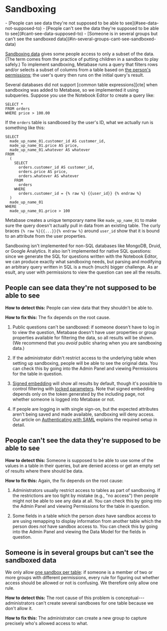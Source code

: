 # Sandboxing

<div class='doc-toc' markdown=1>
- [People can see data they're not supposed to be able to see](#see-data-not-supposed-to)
- [People can't see the data they're supposed to be able to see](#cant-see-data-supposed-to)
- [Someone is in several groups but can't see the sandboxed data](#in-several-groups-cant-see-sandboxed-data)
</div>

[Sandboxing data][sandboxing-your-data] gives some people access to only a subset of the data. (The term comes from the practice of putting children in a sandbox to play safely.) To implement sandboxing, Metabase runs a query that filters rows and/or selects a subset of columns from a table based on [the person's permissions][permissions]; the user's query then runs on the initial query's result.

Several databases did not support [common table expressions][cte] when sandboxing was added to Metabase, so we implemented it using subqueries. Suppose you use the Notebook Editor to create a query like:

```
SELECT *
FROM orders
WHERE price > 100.00
```

If the `orders` table is sandboxed by the user's ID, what we actually run is something like this:

```
SELECT
  made_up_name_01.customer_id AS customer_id,
  made_up_name_01.price AS price,
  made_up_name_01.whatever AS whatever
FROM
  (
    SELECT
      orders.customer_id AS customer_id,
      orders.price AS price,
      orders.whatever AS whatever
    FROM
      orders 
    WHERE
      orders.customer_id = {% raw %} {{user_id}} {% endraw %}
  )
  made_up_name_01
WHERE
  made_up_name_01.price > 100
```

Metabase creates a unique temporary name like `made_up_name_01` to make sure the query doesn't actually pull in data from an existing table. The curly braces `{% raw %}{{...}}{% endraw %}` around `user_id` show that it is bound to an attribute from the user properties.

Sandboxing isn't implemented for non-SQL databases like MongoDB, Druid, or Google Analytics. It also isn't implemented for native SQL questions: since we generate the SQL for questions written with the Notebook Editor, we can produce exactly what sandboxing needs, but parsing and modifying an arbitrary query written in SQL is a much (much) bigger challenge. As ar esult, any user with permissions to view the question can see all the results.

<h2 id="see-data-not-supposed-to">People can see data they're not supposed to be able to see</h2>

**How to detect this:** People can view data that they shouldn't be able to.

**How to fix this:** The fix depends on the root cause.

1. Public questions can't be sandboxed: if someone doesn't have to log in to view the question, Metabase doesn't have user properties or group properties available for filtering the data, so all results will be shown. (We recommend that you *avoid* public sharing when you are sandboxing data.)

2. If the administrator didn't restrict access to the underlying table when setting up sandboxing, people will be able to see the original data. You can check this by going into the Admin Panel and viewing Permissions for the table in question.

3. [Signed embedding][signed-embedding] will show all results by default, though it's possible to control filtering with [locked parameters][locked-parameters]. Note that signed embedding depends only on the token generated by the including page, not whether someone is logged into Metabase or not.

4. If people are logging in with single sign-on, but the expected attributes aren't being saved and made available, sandboxing will deny access. Our article on [Authenticating with SAML][authenticating-with-saml] explains the required setup in detail.

<h2 id="cant-see-data-supposed-to">People can't see the data they're supposed to be able to see</h2>

**How to detect this:** Someone is supposed to be able to use some of the values in a table in their queries, but are denied access or get an empty set of results where there should be data.

**How to fix this:** Again, the fix depends on the root cause:

1. Administrators usually restrict access to tables as part of sandboxing. If the restrictions are too tight by mistake (e.g., "no access") then people might not be able to see any data at all. You can check this by going into the Admin Panel and viewing Permissions for the table in question.

2. Some fields in a table which the person *does* have sandbox access to are using remapping to display information from another table which the person does *not* have sandbox access to. You can check this by going into the Admin Panel and viewing the Data Model for the fields in question.

<h2 id="in-several-groups-cant-see-sandboxed-data">Someone is in several groups but can't see the sandboxed data</h2>

We only allow [one sandbox per table][one-sandbox-per-table]: if someone is a member of two or more groups with different permissions, every rule for figuring out whether access should be allowed or not is confusing. We therefore only allow one rule.

**How to detect this:** The root cause of this problem is conceptual---administrators can't create several sandboxes for one table because we don't allow it.

**How to fix this:** The administrator can create a new group to capture precisely who's allowed access to what.

[authenticating-with-saml]: /docs/latest/enterprise-guide/authenticating-with-saml.html
[locked-parameters]: /learn/embedding/embedding-charts-and-dashboards.html#hide-or-lock-parameters-to-restrict-what-data-is-shown
[one-sandbox-per-table]: /docs/latest/enterprise-guide/data-sandboxes.html#a-user-can-only-have-one-sandbox-per-table
[permissions]: /learn/permissions/data-permissions.html
[prepared-statement]: /glossary.html#prepared_statement
[sandboxing-your-data]: /docs/latest/enterprise-guide/data-sandboxes.html
[signed-embedding]: /learn/embedding/embedding-charts-and-dashboards.html#enable-embedding-in-other-applications
